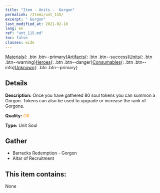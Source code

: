 ```yaml
---
title: "Item - Units -  Gorgon"
permalink: /Items/unt_115/
excerpt: " Gorgon"
last_modified_at: 2021-02-10
lang: en
ref: "unt_115.md"
toc: false
classes: wide
---
```

 [Materials](/Items/){: .btn .btn--primary}[Artifacts](/Items/Artifacts/){: .btn .btn--success}[Units](/Items/Units/){: .btn .btn--warning}[Heroes](/Items/Heroes/){: .btn .btn--danger}[Consumables](/Items/Consumables/){: .btn .btn--info}[Unknown](/Items/Unknown/){: .btn .btn--primary}

## Details
 **Description:** Once you have gathered 80 soul tokens you can summon a Gorgon. Tokens can also be used to upgrade or increase the rank of Gorgons.

 **Quality:** <span style="color: #FF8C00">OK</span>

 **Type:** Unit Soul

## Gather

*    Barracks Redemption - Gorgon 
*    Altar of Recruitment 

## This item contains:

  None

